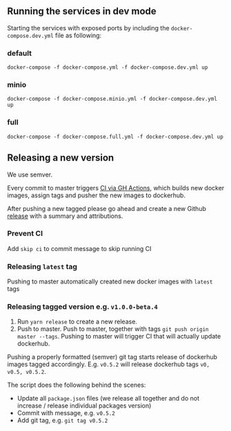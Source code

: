 ## Running the services in dev mode

Starting the services with exposed ports by including the `docker-compose.dev.yml` file as following:

### default

`docker-compose -f docker-compose.yml -f docker-compose.dev.yml up`

### minio

`docker-compose -f docker-compose.minio.yml -f docker-compose.dev.yml up`

### full

`docker-compose -f docker-compose.full.yml -f docker-compose.dev.yml up`

## Releasing a new version

We use semver.

Every commit to master triggers [CI via GH Actions](https://github.com/sorry-cypress/sorry-cypress/tree/master/.github/workflows), which builds new docker images, assign tags and pusher the new images to dockerhub.

After pushing a new tagged please go ahead and create a new Github [release](https://github.com/sorry-cypress/sorry-cypress/releases) with a summary and attributions.

### Prevent CI

Add `skip ci` to commit message to skip running CI

### Releasing `latest` tag

Pushing to master automatically created new docker images with `latest` tags

### Releasing tagged version e.g. `v1.0.0-beta.4`

1. Run `yarn release` to create a new release.
2. Push to master. Push to master, together with tags `git push origin master --tags`. Pushing to master will trigger CI that will actually update dockerhub.

Pushing a properly formatted (semver) git tag starts release of dockerhub images tagged accordingly. E.g. `v0.5.2` will release dockerhub tags `v0, v0.5, v0.5.2`.

The script does the following behind the scenes:

- Update all `package.json` files (we release all together and do not increase / release individual packages version)
- Commit with message, e.g. `v0.5.2`
- Add git tag, e.g. `git tag v0.5.2`
